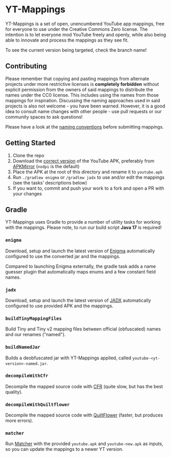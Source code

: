 # YT-Mappings
YT-Mappings is a set of open, unencumbered YouTube app mappings, free for everyone to use under the Creative Commons Zero license.
The intention is to let everyone mod YouTube freely and openly, while also being able to innovate and process the mappings as they see fit.

To see the current version being targeted, check the branch name!


## Contributing
Please remember that copying and pasting mappings from alternate projects under more restrictive licenses is **completely forbidden** without explicit permission from the owners of said mappings to distribute the names under the CC0 license.
This includes using the names from those mappings for inspiration.
Discussing the naming approaches used in said projects is also not welcome - you have been warned.
However, it is a good idea to consult name changes with other people - use pull requests or our community spaces to ask questions!

Please have a look at the [naming conventions](/CONVENTIONS.md) before submitting mappings.


## Getting Started
1. Clone the repo
2. Download the [correct version]([./gradle.properties](https://github.com/NebelNidas/yt-mappings/blob/master/gradle.properties#L12)) of the YouTube APK, preferably from [APKMirror](https://www.apkmirror.com/apk/google-inc/youtube/) (`nodpi` is the default)
3. Place the APK at the root of this directory and rename it to `youtube.apk`
4. Run `./gradlew enigma` or `/gradlew jadx` to use and/or edit the mappings (see the tasks' descriptions below)
5. If you want to, commit and push your work to a fork and open a PR with your changes


## Gradle
YT-Mappings uses Gradle to provide a number of utility tasks for working with the mappings.
Please note, to run our build script **Java 17** is required!

### `enigma`
Download, setup and launch the latest version of [Enigma](https://github.com/FabricMC/Enigma) automatically configured to use the converted jar and the mappings.

Compared to launching Enigma externally, the gradle task adds a name guesser plugin that automatically maps enums and a few constant field names.

### `jadx`
Download, setup and launch the latest version of [JADX](https://github.com/skylot/jadx) automatically configured to use provided APK and the mappings.

### `buildTinyMappingFiles`
Build Tiny and Tiny v2 mapping files between official (obfuscated) names and our renames ("named").

### `buildNamedJar`
Builds a deobfuscated jar with YT-Mappings applied, called `youtube-<yt-version>-named.jar`.

### `decompileWithCfr`
Decompile the mapped source code with [CFR](https://github.com/leibnitz27/cfr) (quite slow, but has the best quality).

### `decompileWithQuiltflower`
Decompile the mapped source code with [QuiltFlower](https://github.com/QuiltMC/quiltflower) (faster, but produces more errors).

### `matcher`
Run [Matcher](https://github.com/NebelNidas/Matcher) with the provided `youtube.apk` and `youtube-new.apk` as inputs, so you can update the mappings to a newer YT version.
